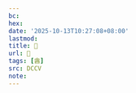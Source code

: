 ```yaml
---
bc:
hex:
date: '2025-10-13T10:27:08+08:00'
lastmod:
title: 􃝡
url: 􃝡
tags: [酓]
src: DCCV
note:
---
```

